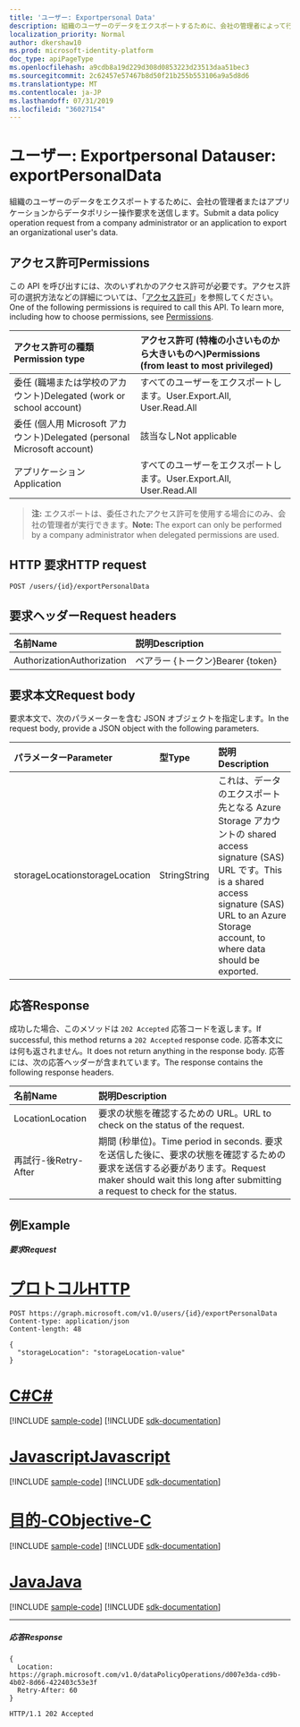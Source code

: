 ```yaml
---
title: 'ユーザー: Exportpersonal Data'
description: 組織のユーザーのデータをエクスポートするために、会社の管理者によって行われたデータポリシー操作要求を送信します。
localization_priority: Normal
author: dkershaw10
ms.prod: microsoft-identity-platform
doc_type: apiPageType
ms.openlocfilehash: a9cdb8a19d229d308d0853223d23513daa51bec3
ms.sourcegitcommit: 2c62457e57467b8d50f21b255b553106a9a5d8d6
ms.translationtype: MT
ms.contentlocale: ja-JP
ms.lasthandoff: 07/31/2019
ms.locfileid: "36027154"
---
```

# <a name="user-exportpersonaldata"></a><span data-ttu-id="fca48-103">ユーザー: Exportpersonal Data</span><span class="sxs-lookup"><span data-stu-id="fca48-103">user: exportPersonalData</span></span>

<span data-ttu-id="fca48-104">組織のユーザーのデータをエクスポートするために、会社の管理者またはアプリケーションからデータポリシー操作要求を送信します。</span><span class="sxs-lookup"><span data-stu-id="fca48-104">Submit a data policy operation request from a company administrator or an application to export an organizational user's data.</span></span>

## <a name="permissions"></a><span data-ttu-id="fca48-105">アクセス許可</span><span class="sxs-lookup"><span data-stu-id="fca48-105">Permissions</span></span>
<span data-ttu-id="fca48-p101">この API を呼び出すには、次のいずれかのアクセス許可が必要です。アクセス許可の選択方法などの詳細については、「[アクセス許可](/graph/permissions-reference)」を参照してください。</span><span class="sxs-lookup"><span data-stu-id="fca48-p101">One of the following permissions is required to call this API. To learn more, including how to choose permissions, see [Permissions](/graph/permissions-reference).</span></span>

|<span data-ttu-id="fca48-108">アクセス許可の種類</span><span class="sxs-lookup"><span data-stu-id="fca48-108">Permission type</span></span>      | <span data-ttu-id="fca48-109">アクセス許可 (特権の小さいものから大きいものへ)</span><span class="sxs-lookup"><span data-stu-id="fca48-109">Permissions (from least to most privileged)</span></span>              |
|:--------------------|:---------------------------------------------------------|
|<span data-ttu-id="fca48-110">委任 (職場または学校のアカウント)</span><span class="sxs-lookup"><span data-stu-id="fca48-110">Delegated (work or school account)</span></span> |  <span data-ttu-id="fca48-111">すべてのユーザーをエクスポートします。</span><span class="sxs-lookup"><span data-stu-id="fca48-111">User.Export.All, User.Read.All</span></span>  |
|<span data-ttu-id="fca48-112">委任 (個人用 Microsoft アカウント)</span><span class="sxs-lookup"><span data-stu-id="fca48-112">Delegated (personal Microsoft account)</span></span> |  <span data-ttu-id="fca48-113">該当なし</span><span class="sxs-lookup"><span data-stu-id="fca48-113">Not applicable</span></span>  |
|<span data-ttu-id="fca48-114">アプリケーション</span><span class="sxs-lookup"><span data-stu-id="fca48-114">Application</span></span> | <span data-ttu-id="fca48-115">すべてのユーザーをエクスポートします。</span><span class="sxs-lookup"><span data-stu-id="fca48-115">User.Export.All, User.Read.All</span></span> |

><span data-ttu-id="fca48-116">**注:** エクスポートは、委任されたアクセス許可を使用する場合にのみ、会社の管理者が実行できます。</span><span class="sxs-lookup"><span data-stu-id="fca48-116">**Note:** The export can only be performed by a company administrator when delegated permissions are used.</span></span>

## <a name="http-request"></a><span data-ttu-id="fca48-117">HTTP 要求</span><span class="sxs-lookup"><span data-stu-id="fca48-117">HTTP request</span></span>
<!-- { "blockType": "ignored" } -->
```http
POST /users/{id}/exportPersonalData

```
## <a name="request-headers"></a><span data-ttu-id="fca48-118">要求ヘッダー</span><span class="sxs-lookup"><span data-stu-id="fca48-118">Request headers</span></span>
| <span data-ttu-id="fca48-119">名前</span><span class="sxs-lookup"><span data-stu-id="fca48-119">Name</span></span>       | <span data-ttu-id="fca48-120">説明</span><span class="sxs-lookup"><span data-stu-id="fca48-120">Description</span></span>|
|:---------------|:----------|
| <span data-ttu-id="fca48-121">Authorization</span><span class="sxs-lookup"><span data-stu-id="fca48-121">Authorization</span></span>  | <span data-ttu-id="fca48-122">ベアラー {トークン}</span><span class="sxs-lookup"><span data-stu-id="fca48-122">Bearer {token}</span></span>|

## <a name="request-body"></a><span data-ttu-id="fca48-123">要求本文</span><span class="sxs-lookup"><span data-stu-id="fca48-123">Request body</span></span>
<span data-ttu-id="fca48-124">要求本文で、次のパラメーターを含む JSON オブジェクトを指定します。</span><span class="sxs-lookup"><span data-stu-id="fca48-124">In the request body, provide a JSON object with the following parameters.</span></span>

| <span data-ttu-id="fca48-125">パラメーター</span><span class="sxs-lookup"><span data-stu-id="fca48-125">Parameter</span></span>    | <span data-ttu-id="fca48-126">型</span><span class="sxs-lookup"><span data-stu-id="fca48-126">Type</span></span>   |<span data-ttu-id="fca48-127">説明</span><span class="sxs-lookup"><span data-stu-id="fca48-127">Description</span></span>|
|:---------------|:--------|:----------|
|<span data-ttu-id="fca48-128">storageLocation</span><span class="sxs-lookup"><span data-stu-id="fca48-128">storageLocation</span></span>|<span data-ttu-id="fca48-129">String</span><span class="sxs-lookup"><span data-stu-id="fca48-129">String</span></span>|<span data-ttu-id="fca48-130">これは、データのエクスポート先となる Azure Storage アカウントの shared access signature (SAS) URL です。</span><span class="sxs-lookup"><span data-stu-id="fca48-130">This is a shared access signature (SAS) URL to an Azure Storage account, to where data should be exported.</span></span>|

## <a name="response"></a><span data-ttu-id="fca48-131">応答</span><span class="sxs-lookup"><span data-stu-id="fca48-131">Response</span></span>
<span data-ttu-id="fca48-132">成功した場合、このメソッドは `202 Accepted` 応答コードを返します。</span><span class="sxs-lookup"><span data-stu-id="fca48-132">If successful, this method returns a `202 Accepted` response code.</span></span> <span data-ttu-id="fca48-133">応答本文には何も返されません。</span><span class="sxs-lookup"><span data-stu-id="fca48-133">It does not return anything in the response body.</span></span> <span data-ttu-id="fca48-134">応答には、次の応答ヘッダーが含まれています。</span><span class="sxs-lookup"><span data-stu-id="fca48-134">The response contains the following response headers.</span></span>

| <span data-ttu-id="fca48-135">名前</span><span class="sxs-lookup"><span data-stu-id="fca48-135">Name</span></span>       | <span data-ttu-id="fca48-136">説明</span><span class="sxs-lookup"><span data-stu-id="fca48-136">Description</span></span>|
|:---------------|:----------|
| <span data-ttu-id="fca48-137">Location</span><span class="sxs-lookup"><span data-stu-id="fca48-137">Location</span></span>  | <span data-ttu-id="fca48-138">要求の状態を確認するための URL。</span><span class="sxs-lookup"><span data-stu-id="fca48-138">URL to check on the status of the request.</span></span> |
| <span data-ttu-id="fca48-139">再試行-後</span><span class="sxs-lookup"><span data-stu-id="fca48-139">Retry-After</span></span>  | <span data-ttu-id="fca48-140">期間 (秒単位)。</span><span class="sxs-lookup"><span data-stu-id="fca48-140">Time period in seconds.</span></span> <span data-ttu-id="fca48-141">要求を送信した後に、要求の状態を確認するための要求を送信する必要があります。</span><span class="sxs-lookup"><span data-stu-id="fca48-141">Request maker should wait this long after submitting a request to check for the status.</span></span> |

## <a name="example"></a><span data-ttu-id="fca48-142">例</span><span class="sxs-lookup"><span data-stu-id="fca48-142">Example</span></span>
##### <a name="request"></a><span data-ttu-id="fca48-143">要求</span><span class="sxs-lookup"><span data-stu-id="fca48-143">Request</span></span>

# <a name="httptabhttp"></a>[<span data-ttu-id="fca48-144">プロトコル</span><span class="sxs-lookup"><span data-stu-id="fca48-144">HTTP</span></span>](#tab/http)
<!-- {
  "blockType": "request",
  "name": "user_exportpersonaldata"
}-->
```http
POST https://graph.microsoft.com/v1.0/users/{id}/exportPersonalData
Content-type: application/json
Content-length: 48

{
  "storageLocation": "storageLocation-value"
}
```
# <a name="ctabcsharp"></a>[<span data-ttu-id="fca48-145">C#</span><span class="sxs-lookup"><span data-stu-id="fca48-145">C#</span></span>](#tab/csharp)
[!INCLUDE [sample-code](../includes/snippets/csharp/user-exportpersonaldata-csharp-snippets.md)]
[!INCLUDE [sdk-documentation](../includes/snippets/snippets-sdk-documentation-link.md)]

# <a name="javascripttabjavascript"></a>[<span data-ttu-id="fca48-146">Javascript</span><span class="sxs-lookup"><span data-stu-id="fca48-146">Javascript</span></span>](#tab/javascript)
[!INCLUDE [sample-code](../includes/snippets/javascript/user-exportpersonaldata-javascript-snippets.md)]
[!INCLUDE [sdk-documentation](../includes/snippets/snippets-sdk-documentation-link.md)]

# <a name="objective-ctabobjc"></a>[<span data-ttu-id="fca48-147">目的-C</span><span class="sxs-lookup"><span data-stu-id="fca48-147">Objective-C</span></span>](#tab/objc)
[!INCLUDE [sample-code](../includes/snippets/objc/user-exportpersonaldata-objc-snippets.md)]
[!INCLUDE [sdk-documentation](../includes/snippets/snippets-sdk-documentation-link.md)]

# <a name="javatabjava"></a>[<span data-ttu-id="fca48-148">Java</span><span class="sxs-lookup"><span data-stu-id="fca48-148">Java</span></span>](#tab/java)
[!INCLUDE [sample-code](../includes/snippets/java/user-exportpersonaldata-java-snippets.md)]
[!INCLUDE [sdk-documentation](../includes/snippets/snippets-sdk-documentation-link.md)]

---

##### <a name="response"></a><span data-ttu-id="fca48-149">応答</span><span class="sxs-lookup"><span data-stu-id="fca48-149">Response</span></span>

```http
{
  Location: https://graph.microsoft.com/v1.0/dataPolicyOperations/d007e3da-cd9b-4b02-8d66-422403c53e3f
  Retry-After: 60
}
```
<!-- {
  "blockType": "response",
  "truncated": true,
  "@odata.type": "microsoft.graph.none"
} -->
```http
HTTP/1.1 202 Accepted
```


<!-- uuid: 8fcb5dbc-d5aa-4681-8e31-b001d5168d79
2015-10-25 14:57:30 UTC -->
<!-- {
  "type": "#page.annotation",
  "description": "user: exportPersonalData",
  "keywords": "",
  "section": "documentation",
  "tocPath": "",
  "suppressions": [
  ]
}-->
